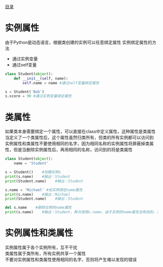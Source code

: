 [目录](../目录.md)

# 实例属性 #
由于Python是动态语言，根据类创建的实例可以任意绑定属性
实例绑定属性的方法
- 通过实例变量
- 通过self变量

```python
class Student(object):
    def __init__(self, name):
        self.name = name #通过self变量绑定属性

s = Student('Bob')
s.score = 90 #通过实例变量绑定属性
```

# 类属性 #
如果类本身需要绑定一个属性，可以直接在class中定义属性，这种属性是类属性\
当定义了一个类属性后，这个属性虽然归类所有，但类的所有实例都可以访问到\
实例属性和类属性不要使用相同的名字，因为相同名称的实例属性将屏蔽掉类属性，但是当删除实例属性后，再用相同的名称，访问到的将是类属性

```python
class Student(object):
    name = 'Student'

s = Student()    #创建实例s
print(s.name)    #输出：Student
print(Student.name)    #输出：Student

s.name = 'Michael' #给实例绑定name属性
print(s.name)    #输出：Michael
print(Student.name)    #输出：Student

del s.name    #删除实例的name属性
print(s.name)    #输出：Student，再次调用s.name，由于实例的name属性没有找到，类的name属性就显示出来了
```
 
# 实例属性和类属性 #
实例属性属于各个实例所有，互不干扰\
类属性属于类所有，所有实例共享一个属性\
不要对实例属性和类属性使用相同的名字，否则将产生难以发现的错误

